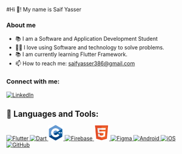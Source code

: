 #Hi 👋! My name is Saif Yasser

### About me
- 📚 I am a Software and Application Development Student
- 👨‍💻 I love using Software and technology to solve problems.
- 📚 I am currently learning Flutter Framework.
- 📫 How to reach me: saifyasser386@gmail.com

### Connect with me:
[![LinkedIn](https://img.shields.io/badge/LinkedIn-saifyasser-blue)](https://www.linkedin.com/in/saif-yasser-166035265/)

## 🚀 Languages and Tools:
<p align="left">
  <a href="https://flutter.dev" target="_blank"> 
    <img src="https://www.vectorlogo.zone/logos/flutterio/flutterio-icon.svg" alt="Flutter" width="40" height="40"/>
  </a> 
  <a href="https://dart.dev" target="_blank"> 
    <img src="https://www.vectorlogo.zone/logos/dartlang/dartlang-icon.svg" alt="Dart" width="40" height="40"/> 
  </a> 
  <a href="https://isocpp.org/" target="_blank"> 
    <img src="https://raw.githubusercontent.com/devicons/devicon/master/icons/cplusplus/cplusplus-original.svg" alt="C++" width="40" height="40"/> 
  </a> 
  <a href="https://firebase.google.com/" target="_blank"> 
    <img src="https://www.vectorlogo.zone/logos/firebase/firebase-icon.svg" alt="Firebase" width="40" height="40"/> 
  </a> 
  <a href="https://developer.mozilla.org/en-US/docs/Web/HTML" target="_blank"> 
    <img src="https://raw.githubusercontent.com/devicons/devicon/master/icons/html5/html5-original.svg" alt="HTML5" width="40" height="40"/> 
  </a>
  <a href="https://www.figma.com/" target="_blank">
    <img src="https://www.vectorlogo.zone/logos/figma/figma-icon.svg" alt="Figma" width="40" height="40"/>
  </a>
  <a href="https://developer.android.com" target="_blank">
    <img src="https://www.vectorlogo.zone/logos/android/android-icon.svg" alt="Android" width="40" height="40"/>
  </a>
  <a href="https://developer.apple.com/ios/" target="_blank">
    <img src="https://www.vectorlogo.zone/logos/apple/apple-icon.svg" alt="iOS" width="40" height="40"/>
  </a>
  <a href="https://github.com" target="_blank">
    <img src="https://www.vectorlogo.zone/logos/github/github-icon.svg" alt="GitHub" width="40" height="40"/>
  </a>
</p>

